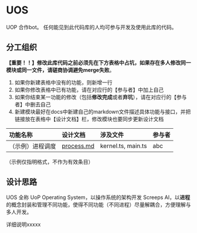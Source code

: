 # UOS
UOP 合作bot。
任何能见到此代码库的人均可参与开发及使用此库的代码。

## 分工组织
**【重要！！】**修改此库代码之前必须先在下方表格中占坑，如果存在多人修改同一模块或同一文件，请磋商协调**避免merge失败**。
1. 如果你新建表格中没有的功能，则新增一行
2. 如果你修改表格中已有功能，请在对应行的【参与者】中加上自己
3. 如果你结束某一功能的修改（包括**修改完成**或者**弃坑**），请在对应行的【参与者】中删去自己
4. 新建模块最好在docs中新建自己的markdown文件描述具体功能与接口，并把链接放在表格中【设计文档】栏，修改模块也要同步更新设计文档

功能名称|设计文档|涉及文件|参与者
:-|:-|:-|:-
（示例）进程调度|[process.md](docs/process.md)|kernel.ts, main.ts|abc


（示例仅指明格式，不作为有效条目）

## 设计思路
UOS 全称 UoP Operating System，以操作系统的架构开发 Screeps AI，以**进程**的概念封装和管理不同功能，使得不同功能（不同进程）尽量解耦合，方便理解与多人开发。

详细说明xxxxx



